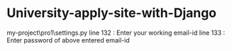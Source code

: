 # University-apply-site-with-Django

my-project\pro1\settings.py
  line 132 : Enter your working email-id
  line 133 : Enter password of above entered email-id

